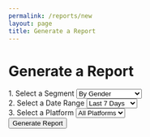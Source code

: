 ```yaml
---
permalink: /reports/new
layout: page
title: Generate a Report
---
```


<div class="dashboard-header">
  <h1>Generate a Report</h1>
  <form>
    <div class="input-group">
      <label for="segment">1. Select a Segment</label>
      <select id="segment">
        <option>By Gender</option>
        <option>By Age</option>
        <option>By Veteran Status</option>
        <option>By Region</option>
      </select>
    </div>
    <div class="input-group">
      <label for="segment">2. Select a Date Range</label>
      <select id="segment">
        <option>Last 7 Days</option>
        <option>Last 14 Days</option>
        <option>Last 30 Days</option>
        <option>This Year</option>
        <option>Custom</option>
      </select>
    </div>
    <div class="input-group">
      <label for="segment">3. Select a Platform</label>
      <select id="segment">
        <option>All Platforms</option>
        <option>Twitter</option>
        <option>Facebook</option>
      </select>
    </div>
    <button>Generate Report</button>
  </form>
</div>
